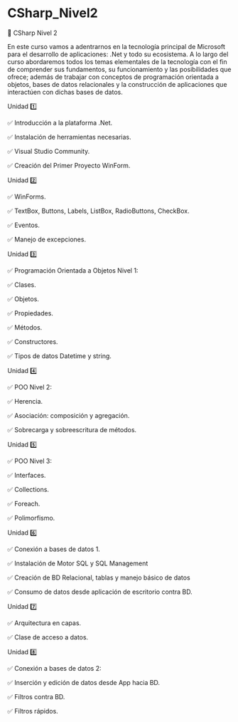 # CSharp_Nivel2
🔴 CSharp Nivel 2

En este curso vamos a adentrarnos en la tecnología principal de Microsoft para el desarrollo de aplicaciones: .Net y todo su ecosistema. A lo largo del curso abordaremos todos los temas elementales de la tecnología con el fin de comprender sus fundamentos, su funcionamiento y las posibilidades que ofrece; además de trabajar con conceptos de programación orientada a objetos, bases de datos relacionales y la construcción de aplicaciones que interactúen con dichas bases de datos.

Unidad 1️⃣

✅ Introducción a la plataforma .Net.

✅ Instalación de herramientas necesarias.

✅ Visual Studio Community.

✅ Creación del Primer Proyecto WinForm.

Unidad 2️⃣

✅ WinForms.

✅ TextBox, Buttons, Labels, ListBox, RadioButtons, CheckBox.

✅ Eventos.

✅ Manejo de excepciones.

Unidad 3️⃣

✅ Programación Orientada a Objetos Nivel 1:

✅ Clases.

✅ Objetos.

✅ Propiedades.

✅ Métodos.

✅ Constructores.

✅ Tipos de datos Datetime y string.

Unidad 4️⃣

✅ POO Nivel 2:

✅ Herencia.

✅ Asociación: composición y agregación.

✅ Sobrecarga y sobreescritura de métodos.

Unidad 5️⃣

✅ POO Nivel 3:

✅ Interfaces.

✅ Collections.

✅ Foreach.

✅ Polimorfismo.

Unidad 6️⃣

✅ Conexión a bases de datos 1.

✅ Instalación de Motor SQL y SQL Management

✅ Creación de BD Relacional, tablas y manejo básico de datos

✅ Consumo de datos desde aplicación de escritorio contra BD.

Unidad 7️⃣

✅ Arquitectura en capas.

✅ Clase de acceso a datos.

Unidad 8️⃣

✅ Conexión a bases de datos 2:

✅ Inserción y edición de datos desde App hacia BD.

✅ Filtros contra BD.

✅ Filtros rápidos.
